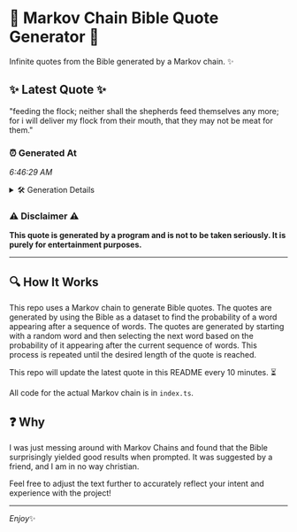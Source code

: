 # 📖 Markov Chain Bible Quote Generator 📖

Infinite quotes from the Bible generated by a Markov chain. ✨

## ✨ Latest Quote ✨
"feeding the flock; neither shall the shepherds feed themselves any more; for i will deliver my flock from their mouth, that they may not be meat for them."

### ⏰ Generated At
*6:46:29 AM*

<details>
    <summary>🛠️ Generation Details</summary>
    <p>
        <strong>🌱 Seed:</strong> feeding<br>
        <strong>🔄 Iterations:</strong> 27<br>
        <strong>📜 Context History:</strong><br>[ feeding ]: the<br>[ feeding, the ]: flock;<br>[ feeding, the, flock; ]: neither<br>[ feeding, the, flock;, neither ]: shall<br>[ feeding, the, flock;, neither, shall ]: the<br>[ feeding, the, flock;, neither, shall, the ]: shepherds<br>[ the, flock;, neither, shall, the, shepherds ]: feed<br>[ flock;, neither, shall, the, shepherds, feed ]: themselves<br>[ neither, shall, the, shepherds, feed, themselves ]: any<br>[ shall, the, shepherds, feed, themselves, any ]: more;<br>[ the, shepherds, feed, themselves, any, more; ]: for<br>[ shepherds, feed, themselves, any, more;, for ]: i<br>[ feed, themselves, any, more;, for, i ]: will<br>[ themselves, any, more;, for, i, will ]: deliver<br>[ any, more;, for, i, will, deliver ]: my<br>[ more;, for, i, will, deliver, my ]: flock<br>[ for, i, will, deliver, my, flock ]: from<br>[ i, will, deliver, my, flock, from ]: their<br>[ will, deliver, my, flock, from, their ]: mouth,<br>[ deliver, my, flock, from, their, mouth, ]: that<br>[ my, flock, from, their, mouth,, that ]: they<br>[ flock, from, their, mouth,, that, they ]: may<br>[ from, their, mouth,, that, they, may ]: not<br>[ their, mouth,, that, they, may, not ]: be<br>[ mouth,, that, they, may, not, be ]: meat<br>[ that, they, may, not, be, meat ]: for<br>[ they, may, not, be, meat, for ]: them.<br>
    </p>
</details>

### ⚠️ Disclaimer ⚠️
**This quote is generated by a program and is not to be taken seriously. It is purely for entertainment purposes.**

---

## 🔍 How It Works

This repo uses a Markov chain to generate Bible quotes. The quotes are generated by using the Bible as a dataset to find the probability of a word appearing after a sequence of words. The quotes are generated by starting with a random word and then selecting the next word based on the probability of it appearing after the current sequence of words. This process is repeated until the desired length of the quote is reached.

This repo will update the latest quote in this README every 10 minutes. ⏳

All code for the actual Markov chain is in `index.ts`.

## ❓ Why

I was just messing around with Markov Chains and found that the Bible surprisingly yielded good results when prompted. 
It was suggested by a friend, and I am in no way christian.

Feel free to adjust the text further to accurately reflect your intent and experience with the project!

---

*Enjoy*✨
